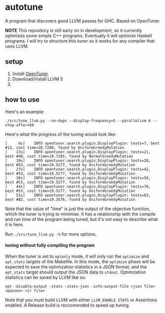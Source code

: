 # autotune
A program that discovers good LLVM passes for GHC. Based on OpenTuner.

**NOTE** This repository is still early on in development, so it currently optimizes some simple C++ programs. Eventually it will optimize Haskell programs. I will try to structure this tuner so it works for any compiler that uses LLVM.

## setup

1. Install [OpenTuner](http://opentuner.org/tutorial/setup/).
2. Download/Install LLVM 5
3. 

## how to use

Here's an example:

```
./src/tune_llvm.py --no-dups --display-frequency=5 --parallelism 6 --stop-after=60
```

Here's what the progress of the tuning would look like:

```
[     6s]    INFO opentuner.search.plugin.DisplayPlugin: tests=7, best #13, cost time=20.7208, found by UniformGreedyMutation
[    13s]    INFO opentuner.search.plugin.DisplayPlugin: tests=21, best #48, cost time=19.7285, found by NormalGreedyMutation
[    19s]    INFO opentuner.search.plugin.DisplayPlugin: tests=28, best #53, cost time=19.5277, found by UniformGreedyMutation
[    27s]    INFO opentuner.search.plugin.DisplayPlugin: tests=42, best #53, cost time=19.5277, found by UniformGreedyMutation
[    36s]    INFO opentuner.search.plugin.DisplayPlugin: tests=56, best #53, cost time=19.5277, found by UniformGreedyMutation
[    44s]    INFO opentuner.search.plugin.DisplayPlugin: tests=70, best #53, cost time=19.5277, found by UniformGreedyMutation
[    51s]    INFO opentuner.search.plugin.DisplayPlugin: tests=83, best #82, cost time=19.3576, found by UniformGreedyMutation
```

Note that the value of "time" is just the output of the objective function, which the tuner is
trying to minimise. It has a relationship with the compile and run time of the program being
tuned, but it's not easy to describe what it is here.

Run `./src/tune_llvm.py -h` for more options.

#### tuning without fully compiling the program

When the tuner is set to `optonly` mode, it will only run the `optimize` and `opt_stats`
targets of the Makefile.
In this mode, the `optimize` phase will be expected to save the optimization statistics 
in a JSON format, and the `opt_stats` target should output the JSON data to `stdout`. 
Optimization statistics can be saved by LLVM like so:

```
opt -disable-output -stats -stats-json -info-output-file <json file> <passes> <ir file> 
```

Note that you must build LLVM with either `LLVM_ENABLE_STATS` or Assertions enabled.
A Release build is reccomended to speed up tuning.
